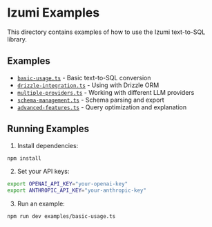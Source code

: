 # Izumi Examples

This directory contains examples of how to use the Izumi text-to-SQL library.

## Examples

- [`basic-usage.ts`](./basic-usage.ts) - Basic text-to-SQL conversion
- [`drizzle-integration.ts`](./drizzle-integration.ts) - Using with Drizzle ORM
- [`multiple-providers.ts`](./multiple-providers.ts) - Working with different LLM providers
- [`schema-management.ts`](./schema-management.ts) - Schema parsing and export
- [`advanced-features.ts`](./advanced-features.ts) - Query optimization and explanation

## Running Examples

1. Install dependencies:
```bash
npm install
```

2. Set your API keys:
```bash
export OPENAI_API_KEY="your-openai-key"
export ANTHROPIC_API_KEY="your-anthropic-key"
```

3. Run an example:
```bash
npm run dev examples/basic-usage.ts
```
